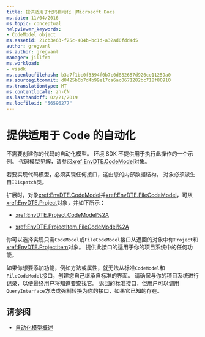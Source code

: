 ```yaml
---
title: 提供适用于代码自动化 |Microsoft Docs
ms.date: 11/04/2016
ms.topic: conceptual
helpviewer_keywords:
- CodeModel object
ms.assetid: 21cb3e63-f25c-404b-bc1d-a32ad0fdd4d5
author: gregvanl
ms.author: gregvanl
manager: jillfra
ms.workload:
- vssdk
ms.openlocfilehash: b3a7f1bc0f3394f0b7c0d882657d926ce11259a0
ms.sourcegitcommit: d0425b6b7d4b99e17ca6ac0671282bc718f80910
ms.translationtype: MT
ms.contentlocale: zh-CN
ms.lasthandoff: 02/21/2019
ms.locfileid: "56596277"
---
```

# <a name="providing-automation-for-code"></a>提供适用于 Code 的自动化
不需要创建你的代码的自动化模型。 环境 SDK 不提供用于执行此操作的一个示例。 代码模型见解，请参阅<xref:EnvDTE.CodeModel>对象。

 若要实现代码模型，必须实现任何接口，这由您的内部数据结构。 对象必须派生自`IDispatch`类。

 扩展时，对象<xref:EnvDTE.CodeModel>并<xref:EnvDTE.FileCodeModel>，可从<xref:EnvDTE.Project>对象，并如下所示：

- <xref:EnvDTE.Project.CodeModel%2A>

- <xref:EnvDTE.ProjectItem.FileCodeModel%2A>

 你可以选择实现只需`CodeModel`或`FileCodeModel`接口从返回的对象中你`Project`和<xref:EnvDTE.ProjectItem>对象。 提供此接口的适用于你的项目系统中的任何功能。

 如果你想要添加功能，例如方法或属性，就无法从标准`CodeModel`和`FileCodeModel`接口，创建您自己继承自标准的界面。 请确保与你的项目系统进行记录，以便最终用户将知道要查找它。 返回的标准接口，但用户可以调用`QueryInterface`方法或强制转换为你的接口，如果它已知的存在。

## <a name="see-also"></a>请参阅
- [自动化模型概述](../../extensibility/internals/automation-model-overview.md)